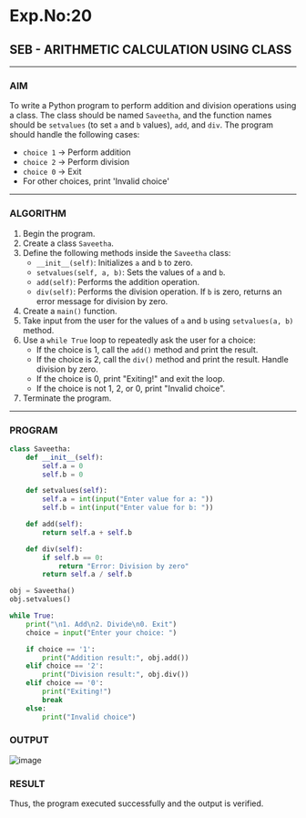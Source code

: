 # Exp.No:20  
## SEB - ARITHMETIC CALCULATION USING CLASS

---

### AIM  
To write a Python program to perform addition and division operations using a class. The class should be named `Saveetha`, and the function names should be `setvalues` (to set `a` and `b` values), `add`, and `div`. The program should handle the following cases:  
- `choice 1` → Perform addition  
- `choice 2` → Perform division  
- `choice 0` → Exit  
- For other choices, print 'Invalid choice'

---

### ALGORITHM

1. Begin the program.  
2. Create a class `Saveetha`.  
3. Define the following methods inside the `Saveetha` class:  
   - `__init__(self)`: Initializes `a` and `b` to zero.  
   - `setvalues(self, a, b)`: Sets the values of `a` and `b`.  
   - `add(self)`: Performs the addition operation.  
   - `div(self)`: Performs the division operation. If `b` is zero, returns an error message for division by zero.  
4. Create a `main()` function.  
5. Take input from the user for the values of `a` and `b` using `setvalues(a, b)` method.  
6. Use a `while True` loop to repeatedly ask the user for a choice:  
   - If the choice is 1, call the `add()` method and print the result.  
   - If the choice is 2, call the `div()` method and print the result. Handle division by zero.  
   - If the choice is 0, print "Exiting!" and exit the loop.  
   - If the choice is not 1, 2, or 0, print "Invalid choice".  
7. Terminate the program.

---

### PROGRAM

```python
class Saveetha:
    def __init__(self):
        self.a = 0
        self.b = 0

    def setvalues(self):
        self.a = int(input("Enter value for a: "))
        self.b = int(input("Enter value for b: "))

    def add(self):
        return self.a + self.b

    def div(self):
        if self.b == 0:
            return "Error: Division by zero"
        return self.a / self.b

obj = Saveetha()
obj.setvalues()

while True:
    print("\n1. Add\n2. Divide\n0. Exit")
    choice = input("Enter your choice: ")

    if choice == '1':
        print("Addition result:", obj.add())
    elif choice == '2':
        print("Division result:", obj.div())
    elif choice == '0':
        print("Exiting!")
        break
    else:
        print("Invalid choice")
```

### OUTPUT
![image](https://github.com/user-attachments/assets/5bb49b20-38e8-4329-a806-2f79f6b89bd7)


### RESULT
Thus, the program executed successfully and the output is verified.
